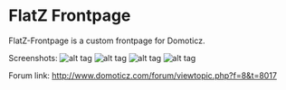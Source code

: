 # FlatZ Frontpage
FlatZ-Frontpage is a custom frontpage for Domoticz.


Screenshots:
![alt tag](http://hnogames.nl/app/screenshots/FlatZ_device.png)
![alt tag](http://hnogames.nl/app/screenshots/FlatZ_graph.png)
![alt tag](http://hnogames.nl/app/screenshots/FlatZ_lichts.png)
![alt tag](http://hnogames.nl/app/screenshots/FlatZ_logs.png)


Forum link:
http://www.domoticz.com/forum/viewtopic.php?f=8&t=8017
